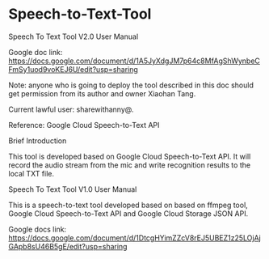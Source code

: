# Speech-to-Text-Tool
Speech To Text Tool V2.0 User Manual

Google doc link: https://docs.google.com/document/d/1A5JyXdgJM7p64c8MfAgShWynbeCFmSy1uod9voKEJ6U/edit?usp=sharing

Note: anyone who is going to deploy the tool described in this doc should get permission from its author and owner Xiaohan Tang.

Current lawful user: sharewithanny@.

Reference: Google Cloud Speech-to-Text API

Brief Introduction

This tool is developed based on Google Cloud Speech-to-Text API. It will record the audio stream from the mic and write recognition results to the local TXT file.


Speech To Text Tool V1.0 User Manual

This is a speech-to-text tool developed based on based on ffmpeg tool, Google Cloud Speech-to-Text API and Google Cloud Storage JSON API.

Google docs link: https://docs.google.com/document/d/1DtcgHYimZZcV8rEJ5UBEZ1z25LOjAjGApb8sU46B5gE/edit?usp=sharing
